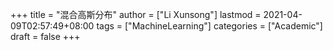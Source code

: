 +++
title = "混合高斯分布"
author = ["Li Xunsong"]
lastmod = 2021-04-09T02:57:49+08:00
tags = ["MachineLearning"]
categories = ["Academic"]
draft = false
+++
